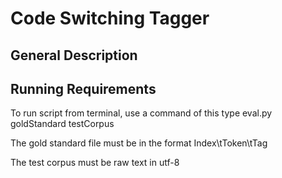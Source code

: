 # Code Switching Tagger

## General Description



## Running Requirements

To run script from terminal, use a command of this type
  eval.py goldStandard testCorpus
  
The gold standard file must be in the format Index\tToken\tTag

The test corpus must be raw text in utf-8
